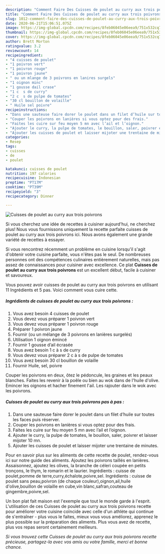 ```yaml
---
description: "Comment Faire Des Cuisses de poulet au curry aux trois poivrons"
title: "Comment Faire Des Cuisses de poulet au curry aux trois poivrons"
slug: 1012-comment-faire-des-cuisses-de-poulet-au-curry-aux-trois-poivrons
date: 2020-06-21T15:06:51.075Z
image: https://img-global.cpcdn.com/recipes/8feb06045e06eea9/751x532cq70/cuisses-de-poulet-au-curry-aux-trois-poivrons-photo-principale-de-la-recette.jpg
thumbnail: https://img-global.cpcdn.com/recipes/8feb06045e06eea9/751x532cq70/cuisses-de-poulet-au-curry-aux-trois-poivrons-photo-principale-de-la-recette.jpg
cover: https://img-global.cpcdn.com/recipes/8feb06045e06eea9/751x532cq70/cuisses-de-poulet-au-curry-aux-trois-poivrons-photo-principale-de-la-recette.jpg
author: Brett Morton
ratingvalue: 3.2
reviewcount: 14
recipeingredient:
- "4 cuisses de poulet"
- "1 poivron vert"
- "1 poivron rouge"
- "1 poivron jaune"
- " ou un mlange de 3 poivrons en lanires surgels"
- "1 oignon minc"
- "1 gousse dail crase"
- "1 c  s de curry"
- "2 c  s de pulpe de tomates"
- "30 cl bouillon de volaille"
- " Huile sel poivre"
recipeinstructions:
- "Dans une sauteuse faire dorer le poulet dans un filet d’huile sur toutes les faces puis réserver."
- "Couper les poivrons en lanières si vous optez pour des frais."
- "Faites les cuire sur feu moyen 5 mn avec l’ail et l’oignon."
- "Ajouter le curry, la pulpe de tomates, le bouillon, saler, poivrer et laisser mijoter 10 mn."
- "Ajouter les cuisses de poulet et laisser mijoter une trentaine de minutes."
categories:
- Resep
tags:
- cuisses
- de
- poulet

katakunci: cuisses de poulet 
nutrition: 197 calories
recipecuisine: Indonesian
preptime: "PT17M"
cooktime: "PT39M"
recipeyield: "3"
recipecategory: Dinner

---
```



![Cuisses de poulet au curry aux trois poivrons](https://img-global.cpcdn.com/recipes/8feb06045e06eea9/751x532cq70/cuisses-de-poulet-au-curry-aux-trois-poivrons-photo-principale-de-la-recette.jpg)

Si vous cherchez une idée de recettes à cuisiner aujourd'hui, ne cherchez plus! Nous vous fournissons uniquement la recette parfaite cuisses de poulet au curry aux trois poivrons ici. Nous avons également une grande variété de recettes à essayer.

Si vous rencontrez récemment un problème en cuisine lorsqu'il s'agit d'obtenir votre cuisine parfaite, vous n'êtes pas le seul. De nombreuses personnes ont des compétences culinaires entièrement naturelles, mais pas assez de connaissances pour cuisiner avec excellence. Ce plat <strong> Cuisses de poulet au curry aux trois poivrons </strong> est un excellent début, facile à cuisiner et savoureux.

<!--inarticleads1-->

Vous pouvez avoir cuisses de poulet au curry aux trois poivrons en utilisant 11 Ingrédients et 5 pas. Voici comment vous cuire cette.

##### Ingrédients de cuisses de poulet au curry aux trois poivrons :

1. Vous avez besoin 4 cuisses de poulet
1. Vous devez vous préparer 1 poivron vert
1. Vous devez vous préparer 1 poivron rouge
1. Préparer 1 poivron jaune
1. Fournir  (ou un mélange de 3 poivrons en lanières surgelés)
1. Utilisation 1 oignon émincé
1. Fournir 1 gousse d’ail écrasée
1. Vous avez besoin 1 c à s de curry
1. Vous devez vous préparer 2 c à s de pulpe de tomates
1. Vous avez besoin 30 cl bouillon de volaille
1. Fournir  Huile, sel, poivre


Couper les poivrons en deux, ôtez le pédoncule, les graines et les peaux blanches. Faites les revenir à la poêle ou bien au wok dans de l&#39;huile d&#39;olive. Emincer les oignons et hacher finement l&#39;ail. Les rajouter dans le wok avec les poivrons. 

<!--inarticleads2-->

##### Cuisses de poulet au curry aux trois poivrons pas à pas :

1. Dans une sauteuse faire dorer le poulet dans un filet d’huile sur toutes les faces puis réserver.
1. Couper les poivrons en lanières si vous optez pour des frais.
1. Faites les cuire sur feu moyen 5 mn avec l’ail et l’oignon.
1. Ajouter le curry, la pulpe de tomates, le bouillon, saler, poivrer et laisser mijoter 10 mn.
1. Ajouter les cuisses de poulet et laisser mijoter une trentaine de minutes.


Pour en savoir plus sur les aliments de cette recette de poulet, rendez-vous ici sur notre guide des aliments. Ajoutez les poivrons taillés en lanières. Assaisonnez, ajoutez les olives, la branche de céleri coupée en petits tronçons, le thym, le romarin et le laurier. Ingrédients : cuisse de poulet,pomme de terre,curry,échalote,poivre,sel. Ingrédients : cuisse de poulet sans peau,poivron (de chaque couleur),oignon,ail,huile d&#39;olive,bouillon de volaille en cube,vin blanc,safran,couteau de gingembre,poivre,sel. 

<!--inarticleads1-->

<p>
Un bon plat fait maison est l'exemple que tout le monde garde à l'esprit. L'utilisation de ces Cuisses de poulet au curry aux trois poivrons recette pour améliorer votre cuisine coïncide avec celle d'un athlète qui continue de s'entraîner - plus vous le faites, mieux vous vous améliorez, apprenez le plus possible sur la préparation des aliments. Plus vous avez de recette, plus vos repas seront certainement meilleurs.
</p>

<p>
<i>Si vous trouvez cette Cuisses de poulet au curry aux trois poivrons recette précieuse, partagez-la avec vos amis ou votre famille, merci et bonne chance.</i>
</p>
